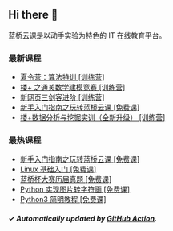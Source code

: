 ## Hi there 👋

蓝桥云课是以动手实验为特色的 IT 在线教育平台。

### 最新课程

<!-- LATEST:START -->
- [夏令营：算法特训 [训练营]](https://www.lanqiao.cn/courses/20932/)
- [楼+ 之通关数学建模竞赛 [训练营]](https://www.lanqiao.cn/courses/3201/)
- [新网页三剑客进阶 [训练营]](https://www.lanqiao.cn/courses/18776/)
- [新手入门指南之玩转蓝桥云课 [免费课]](https://www.lanqiao.cn/courses/63/)
- [楼+数据分析与挖掘实训（全新升级） [训练营]](https://www.lanqiao.cn/courses/3604/)
<!-- LATEST:END -->

### 最热课程

<!-- HOTEST:START -->
- [新手入门指南之玩转蓝桥云课 [免费课]](https://www.lanqiao.cn/courses/63/)
- [Linux 基础入门 [免费课]](https://www.lanqiao.cn/courses/1/)
- [蓝桥杯大赛历届真题 [免费课]](https://www.lanqiao.cn/courses/2786/)
- [Python 实现图片转字符画 [免费课]](https://www.lanqiao.cn/courses/370/)
- [Python3 简明教程 [免费课]](https://www.lanqiao.cn/courses/596/)
<!-- HOTEST:END -->

##### ✓ Automatically updated by [GitHub Action](https://github.com/lanqiao-courses/.github/actions/workflows/update.yml).
